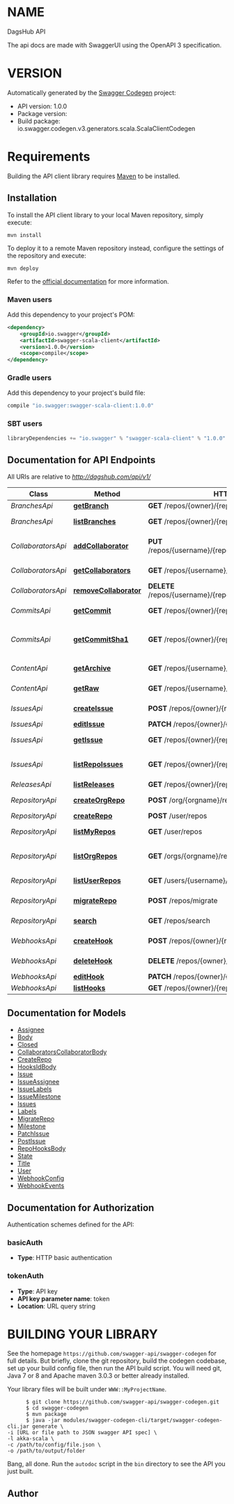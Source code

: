 # NAME

DagsHub API

The api docs are made with SwaggerUI using the OpenAPI 3 specification. 

# VERSION

Automatically generated by the [Swagger Codegen](https://github.com/swagger-api/swagger-codegen) project:

- API version: 1.0.0
- Package version: 
- Build package: io.swagger.codegen.v3.generators.scala.ScalaClientCodegen

# Requirements

Building the API client library requires [Maven](https://maven.apache.org/) to be installed.

## Installation

To install the API client library to your local Maven repository, simply execute:

```shell
mvn install
```

To deploy it to a remote Maven repository instead, configure the settings of the repository and execute:

```shell
mvn deploy
```

Refer to the [official documentation](https://maven.apache.org/plugins/maven-deploy-plugin/usage.html) for more information.

### Maven users

Add this dependency to your project's POM:

```xml
<dependency>
    <groupId>io.swagger</groupId>
    <artifactId>swagger-scala-client</artifactId>
    <version>1.0.0</version>
    <scope>compile</scope>
</dependency>
```

### Gradle users

Add this dependency to your project's build file:

```groovy
compile "io.swagger:swagger-scala-client:1.0.0"
```

### SBT users

```scala
libraryDependencies += "io.swagger" % "swagger-scala-client" % "1.0.0"
```

## Documentation for API Endpoints

All URIs are relative to *http://dagshub.com/api/v1/*

Class | Method | HTTP request | Description
------------ | ------------- | ------------- | -------------
*BranchesApi* | [**getBranch**](BranchesApi.md#getBranch) | **GET** /repos/{owner}/{repo}/branches/{branch} | Get Branch
*BranchesApi* | [**listBranches**](BranchesApi.md#listBranches) | **GET** /repos/{owner}/{repo}/branches | List Branches
*CollaboratorsApi* | [**addCollaborator**](CollaboratorsApi.md#addCollaborator) | **PUT** /repos/{username}/{repo}/collaborators/{collaborator} | Add user as a collaborator
*CollaboratorsApi* | [**getCollaborators**](CollaboratorsApi.md#getCollaborators) | **GET** /repos/{username}/{repo}/collaborators | Get collaborators
*CollaboratorsApi* | [**removeCollaborator**](CollaboratorsApi.md#removeCollaborator) | **DELETE** /repos/{username}/{repo}/collaborators/{collaborator} | Delete collaborator
*CommitsApi* | [**getCommit**](CommitsApi.md#getCommit) | **GET** /repos/{owner}/{repo}/commits/{sha} | Get a single commit
*CommitsApi* | [**getCommitSha1**](CommitsApi.md#getCommitSha1) | **GET** /repos/{owner}/{repo}/commits/{ref} | Get the SHA-1 of a commit reference
*ContentApi* | [**getArchive**](ContentApi.md#getArchive) | **GET** /repos/{username}/{repo}/archive/{ref}/{format} | Download archive
*ContentApi* | [**getRaw**](ContentApi.md#getRaw) | **GET** /repos/{username}/{repo}/raw/{ref}/{path} | Download raw content
*IssuesApi* | [**createIssue**](IssuesApi.md#createIssue) | **POST** /repos/{owner}/{repo}/issues | Create an issue
*IssuesApi* | [**editIssue**](IssuesApi.md#editIssue) | **PATCH** /repos/{owner}/{repo}/issues | Edit an issue
*IssuesApi* | [**getIssue**](IssuesApi.md#getIssue) | **GET** /repos/{owner}/{repo}/issues/{index} | Get a single issue
*IssuesApi* | [**listRepoIssues**](IssuesApi.md#listRepoIssues) | **GET** /repos/{owner}/{repo}/issues | List issues for a repository
*ReleasesApi* | [**listReleases**](ReleasesApi.md#listReleases) | **GET** /repos/{owner}/{repo}/releases | List Releases
*RepositoryApi* | [**createOrgRepo**](RepositoryApi.md#createOrgRepo) | **POST** /org/{orgname}/repos | Create in organization
*RepositoryApi* | [**createRepo**](RepositoryApi.md#createRepo) | **POST** /user/repos | Create
*RepositoryApi* | [**listMyRepos**](RepositoryApi.md#listMyRepos) | **GET** /user/repos | List your repositories
*RepositoryApi* | [**listOrgRepos**](RepositoryApi.md#listOrgRepos) | **GET** /orgs/{orgname}/repos | List organization repositories
*RepositoryApi* | [**listUserRepos**](RepositoryApi.md#listUserRepos) | **GET** /users/{username}/repos | List user repositories
*RepositoryApi* | [**migrateRepo**](RepositoryApi.md#migrateRepo) | **POST** /repos/migrate | Migrate repository
*RepositoryApi* | [**search**](RepositoryApi.md#search) | **GET** /repos/search | Search repositories
*WebhooksApi* | [**createHook**](WebhooksApi.md#createHook) | **POST** /repos/{owner}/{repo}/hooks | Create a hook
*WebhooksApi* | [**deleteHook**](WebhooksApi.md#deleteHook) | **DELETE** /repos/{owner}/{repo}/hooks/{id} | Delete a hook
*WebhooksApi* | [**editHook**](WebhooksApi.md#editHook) | **PATCH** /repos/{owner}/{repo}/hooks/{id} | Edit a hook
*WebhooksApi* | [**listHooks**](WebhooksApi.md#listHooks) | **GET** /repos/{owner}/{repo}/hooks | List hooks

## Documentation for Models

 - [Assignee](Assignee.md)
 - [Body](Body.md)
 - [Closed](Closed.md)
 - [CollaboratorsCollaboratorBody](CollaboratorsCollaboratorBody.md)
 - [CreateRepo](CreateRepo.md)
 - [HooksIdBody](HooksIdBody.md)
 - [Issue](Issue.md)
 - [IssueAssignee](IssueAssignee.md)
 - [IssueLabels](IssueLabels.md)
 - [IssueMilestone](IssueMilestone.md)
 - [Issues](Issues.md)
 - [Labels](Labels.md)
 - [MigrateRepo](MigrateRepo.md)
 - [Milestone](Milestone.md)
 - [PatchIssue](PatchIssue.md)
 - [PostIssue](PostIssue.md)
 - [RepoHooksBody](RepoHooksBody.md)
 - [State](State.md)
 - [Title](Title.md)
 - [User](User.md)
 - [WebhookConfig](WebhookConfig.md)
 - [WebhookEvents](WebhookEvents.md)

## Documentation for Authorization

Authentication schemes defined for the API:
### basicAuth

- **Type**: HTTP basic authentication

### tokenAuth

- **Type**: API key
- **API key parameter name**: token
- **Location**: URL query string



# BUILDING YOUR LIBRARY

See the homepage `https://github.com/swagger-api/swagger-codegen` for full details.
But briefly, clone the git repository, build the codegen codebase, set up your build
config file, then run the API build script. You will need git, Java 7 or 8 and Apache
maven 3.0.3 or better already installed.

Your library files will be built under `WWW::MyProjectName`.

          $ git clone https://github.com/swagger-api/swagger-codegen.git
          $ cd swagger-codegen
          $ mvn package
          $ java -jar modules/swagger-codegen-cli/target/swagger-codegen-cli.jar generate \
    -i [URL or file path to JSON swagger API spec] \
    -l akka-scala \
    -c /path/to/config/file.json \
    -o /path/to/output/folder

Bang, all done. Run the `autodoc` script in the `bin` directory to see the API
you just built.

## Author


